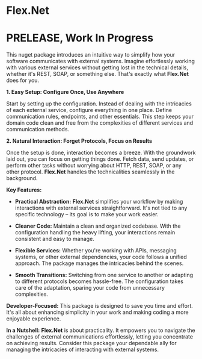 # Flex.Net
# PRELEASE, Work In Progress

This nuget package introduces an intuitive way to simplify how your software communicates with external systems. Imagine effortlessly working with various external services without getting lost in the technical details, whether it's REST, SOAP, or something else. That's exactly what **Flex.Net** does for you.

**1. Easy Setup: Configure Once, Use Anywhere**

Start by setting up the configuration. Instead of dealing with the intricacies of each external service, configure everything in one place. Define communication rules, endpoints, and other essentials. This step keeps your domain code clean and free from the complexities of different services and communication methods.

**2. Natural Interaction: Forget Protocols, Focus on Results**

Once the setup is done, interaction becomes a breeze. With the groundwork laid out, you can focus on getting things done. Fetch data, send updates, or perform other tasks without worrying about HTTP, REST, SOAP, or any other protocol. **Flex.Net** handles the technicalities seamlessly in the background.

**Key Features:**

- **Practical Abstraction:** **Flex.Net** simplifies your workflow by making interactions with external services straightforward. It's not tied to any specific technology – its goal is to make your work easier.

- **Cleaner Code:** Maintain a clean and organized codebase. With the configuration handling the heavy lifting, your interactions remain consistent and easy to manage.

- **Flexible Services:** Whether you're working with APIs, messaging systems, or other external dependencies, your code follows a unified approach. The package manages the intricacies behind the scenes.

- **Smooth Transitions:** Switching from one service to another or adapting to different protocols becomes hassle-free. The configuration takes care of the adaptation, sparing your code from unnecessary complexities.

**Developer-Focused:** This package is designed to save you time and effort. It's all about enhancing simplicity in your work and making coding a more enjoyable experience.

**In a Nutshell:** **Flex.Net** is about practicality. It empowers you to navigate the challenges of external communications effortlessly, letting you concentrate on achieving results. Consider this package your dependable ally for managing the intricacies of interacting with external systems.
